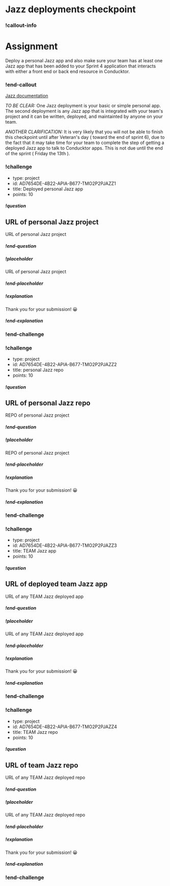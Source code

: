 
# Jazz deployments checkpoint

### !callout-info
# Assignment
Deploy a personal Jazz app and also make sure your team has at least one Jazz app that has been added to your Sprint 4 application that interacts with either a front end or back end resource in Conducktor. 
### !end-callout

[Jazz documentation](https://docs.jazz.corporate.t-mobile.com/using-jazz/start-here/why-jazz/)
 
*TO BE CLEAR:*  One Jazz deployment is your basic or simple personal app. The second deployment is any Jazz app that is integrated with your team's project and it can be written, deployed, and maintainted by anyone on your team. 

*ANOTHER CLARIFICATION:*  It is very likely that you will not be able to finish this checkpoint until after Veteran's day ( toward the end of sprint 6), due to the fact that it may take time for your team to complete the step of getting a deployed Jazz app to talk to Conducktor apps. This is not due until the end of the sprint ( Friday the 13th ). 




### !challenge
* type: project
* id: AD7654DE-4B22-APIA-B677-TMO2P2PJAZZ1
* title: Deployed personal Jazz app
* points: 10 

##### !question
## URL of personal Jazz project
URL of personal Jazz project
##### !end-question

##### !placeholder
URL of personal Jazz project
##### !end-placeholder

##### !explanation
Thank you for your submission! 😀
##### !end-explanation
### !end-challenge



### !challenge
* type: project
* id: AD7654DE-4B22-APIA-B677-TMO2P2PJAZZ2
* title: personal Jazz repo
* points: 10 

##### !question
## URL of personal Jazz repo
REPO of personal Jazz project
##### !end-question

##### !placeholder
REPO of personal Jazz project
##### !end-placeholder

##### !explanation
Thank you for your submission! 😀
##### !end-explanation
### !end-challenge


### !challenge
* type: project
* id: AD7654DE-4B22-APIA-B677-TMO2P2PJAZZ3
* title: TEAM Jazz app
* points: 10 

##### !question
## URL of deployed team Jazz app
URL of any TEAM Jazz deployed app
##### !end-question

##### !placeholder
URL of any TEAM Jazz deployed app
##### !end-placeholder

##### !explanation
Thank you for your submission! 😀
##### !end-explanation
### !end-challenge


### !challenge
* type: project
* id: AD7654DE-4B22-APIA-B677-TMO2P2PJAZZ4
* title: TEAM Jazz repo
* points: 10 

##### !question
## URL of team Jazz repo
URL of any TEAM Jazz deployed repo
##### !end-question

##### !placeholder
URL of any TEAM Jazz deployed repo
##### !end-placeholder

##### !explanation
Thank you for your submission! 😀
##### !end-explanation
### !end-challenge
